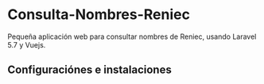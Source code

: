 # Consulta-Nombres-Reniec
Pequeña aplicación web para consultar nombres de Reniec, usando Laravel 5.7 y Vuejs. 

## Configuraciónes e instalaciones
